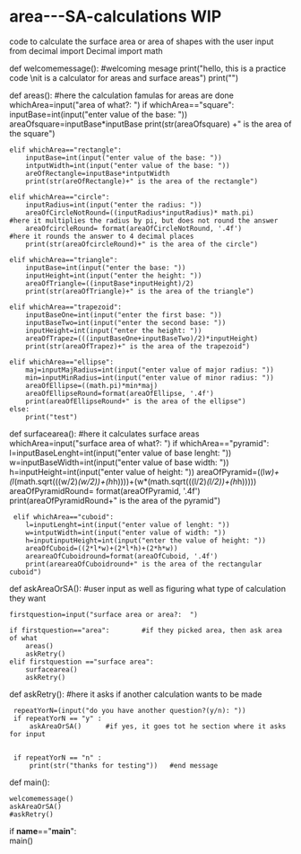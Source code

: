 # area---SA-calculations WIP
code to calculate the surface area or area of shapes with the user input 
from decimal import Decimal
import math



def welcomemessage():                 #welcoming mesage 
    print("hello, this is a practice code \nit is a calculator for areas and surface areas")
    print("")

def areas():                 #here the calculation famulas for areas are done
    whichArea=input("area of what?: ")
    if whichArea=="square":
        inputBase=int(input("enter value of the base: "))
        areaOfsquare=inputBase*inputBase
        print(str(areaOfsquare) +" is the area of the square")
    

    elif whichArea=="rectangle":
        inputBase=int(input("enter value of the base: "))
        intputWidth=int(input("enter value of the base: "))
        areOfRectangle=inputBase*intputWidth
        print(str(areOfRectangle)+" is the area of the rectangle")

    elif whichArea=="circle":
        inputRadius=int(input("enter the radius: "))
        areaOfCircleNotRound=((inputRadius*inputRadius)* math.pi)        #here it multiplies the radius by pi, but does not round the answer
        areaOfcircleRound= format(areaOfCircleNotRound, '.4f')           #here it rounds the answer to 4 decimal places
        print(str(areaOfcircleRound)+" is the area of the circle")

    elif whichArea=="triangle":
        inputBase=int(input("enter the base: "))
        inputHeight=int(input("enter the height: "))
        areaOfTriangle=((inputBase*inputHeight)/2)
        print(str(areaOfTriangle)+" is the area of the triangle")

    elif whichArea=="trapezoid":
        inputBaseOne=int(input("enter the first base: "))
        inputBaseTwo=int(input("enter the second base: "))
        inputHeight=int(input("enter the height: "))
        areaOfTrapez=(((inputBaseOne+inputBaseTwo)/2)*inputHeight)
        print(str(areaOfTrapez)+" is the area of the trapezoid")

    elif whichArea=="ellipse":
        maj=inputMajRadius=int(input("enter value of major radius: "))
        min=inputMinRadius=int(input("enter value of minor radius: "))
        areaOfEllipse=((math.pi)*min*maj)
        areaOfEllipseRound=format(areaOfEllipse, '.4f')
        print(areaOfEllipseRound+" is the area of the ellipse")
    else:
        print("test")

    


def surfacearea():                      #here it calculates surface areas 
     whichArea=input("surface area of what?: ")
     if whichArea=="pyramid":
        l=inputBaseLenght=int(input("enter value of base lenght: "))
        w=inputBaseWidth=int(input("enter value of base width: "))
        h=inputHeight=int(input("enter value of height: "))
        areaOfPyramid=((l*w)+(l*(math.sqrt(((w/2)*(w/2))+(h*h))))+(w*(math.sqrt(((l/2)*(l/2))+(h*h)))))
        areaOfPyramidRound= format(areaOfPyramid, '.4f')
        print(areaOfPyramidRound+" is the area of the pyramid")

     elif whichArea=="cuboid":
        l=inputLenght=int(input("enter value of lenght: "))
        w=intputWidth=int(input("enter value of width: "))
        h=inputinputHeight=int(input("enter the value of height: "))
        areaOfCuboid=((2*l*w)+(2*l*h)+(2*h*w))
        areareaOfCuboidround=format(areaOfCuboid, '.4f')
        print(areareaOfCuboidround+" is the area of the rectangular cuboid")




    



def askAreaOrSA():            #user input as well as figuring what type of calculation they want
    
    firstquestion=input("surface area or area?:  ")
    
    if firstquestion=="area":        #if they picked area, then ask area of what
        areas()
        askRetry()
    elif firstquestion =="surface area":
        surfacearea()
        askRetry()
 

def askRetry():           #here it asks if another calculation wants to be made
     
     repeatYorN=(input("do you have another question?(y/n): "))
     if repeatYorN == "y" :
         askAreaOrSA()      #if yes, it goes tot he section where it asks for input
         
         
     if repeatYorN == "n" :
         print(str("thanks for testing"))   #end message
         


      
            


        



def main():
    
    welcomemessage()
    askAreaOrSA()
    #askRetry()
    
    


if __name__=="__main__":      
   main()
